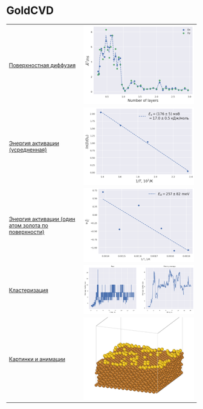 # GoldCVD


|  |  |
|--------------------|----------|
| [Поверхностная диффузия](./SurfaceDiffusion/) | ![Изображение](./Images/diffusion.png) |
| [Энергия активации (усредненная)](./ActivationEnergy/) | ![Изображение](./Images/eact.png) |
| [Энергия активации (один атом золота по поверхности)](./ActivationEnergy_one_atom/) | ![Изображение](./Images/eact_Au_on_Cu.png) |
| [Кластеризация](./Cluster/) | ![Изображение](./Cluster/imgs/Au_on_Cu.png) |
| [Картинки и анимации](./Images) | ![Изображение](./Images/md_eact_sim_cell.png)|

